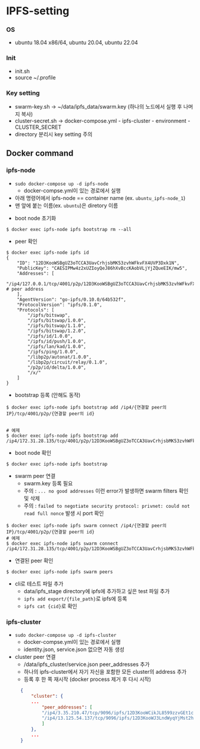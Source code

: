# IPFS-setting
### OS
- ubuntu 18.04 x86/64, ubuntu 20.04, ubuntu 22.04

### Init 
- init.sh
- source ~/.profile

### Key setting 
- swarm-key.sh -> ~/data/ipfs_data/swarm.key (하나의 노드에서 실행 후 나머지 복사)
- cluster-secret.sh -> docker-compose.yml - ipfs-cluster - environment - CLUSTER_SECRET
- directory 분리시 key setting 주의

## Docker command
### ipfs-node
- `sudo docker-compose up -d ipfs-node`
  - docker-compse.yml이 있는 경로에서 실행
- 아래 명령어에서 ipfs-node == container name (ex. `ubuntu_ipfs-node_1`)
- 맨 앞에 붙는 이름(ex. `ubuntu`)은 diretory 이름
  
* boot node 초기화
```shell
$ docker exec ipfs-node ipfs bootstrap rm --all
```

* peer 확인
```shell
$ docker exec ipfs-node ipfs id
{
	"ID": "12D3KooWSBgUZ3oTCCA3UavCrhjsbMK53zvhWFkvFX4UVP3Dxk1N",
	"PublicKey": "CAESIPMw4z2xUZIoyQeJ86hXvBccKAobVLjYjZQueEIK/mw5",
	"Addresses": [
		"/ip4/127.0.0.1/tcp/4001/p2p/12D3KooWSBgUZ3oTCCA3UavCrhjsbMK53zvhWFkvFX4UVP3Dxk1N" # peer address
	],
	"AgentVersion": "go-ipfs/0.10.0/64b532f",
	"ProtocolVersion": "ipfs/0.1.0",
	"Protocols": [
		"/ipfs/bitswap",
		"/ipfs/bitswap/1.0.0",
		"/ipfs/bitswap/1.1.0",
		"/ipfs/bitswap/1.2.0",
		"/ipfs/id/1.0.0",
		"/ipfs/id/push/1.0.0",
		"/ipfs/lan/kad/1.0.0",
		"/ipfs/ping/1.0.0",
		"/libp2p/autonat/1.0.0",
		"/libp2p/circuit/relay/0.1.0",
		"/p2p/id/delta/1.0.0",
		"/x/"
	]
}
```

* bootstrap 등록 (안해도 동작)
```shell
$ docker exec ipfs-node ipfs bootstrap add /ip4/{연결할 peer의 IP}/tcp/4001/p2p/{연결할 peer의 id}


# 예제
$ docker exec ipfs-node ipfs bootstrap add /ip4/172.31.28.135/tcp/4001/p2p/12D3KooWSBgUZ3oTCCA3UavCrhjsbMK53zvhWFkvFX4UVP3Dxk1N                                      
```

* boot node 확인
```shell
$ docker exec ipfs-node ipfs bootstrap
```

* swarm peer 연결
  * swarm.key 등록 필요
  * 주의 : `... no good addresses` 이런 error가 발생하면 swarm filters 확인 및 삭제
  * 주의 : `failed to negotiate security protocol: privnet: could not read full nonce` 발생 시 port 확인
```shell
$ docker exec ipfs-node ipfs swarm connect /ip4/{연결할 peer의 IP}/tcp/4001/p2p/{연결할 peer의 id}
# 예제
$ docker exec ipfs-node ipfs swarm connect /ip4/172.31.28.135/tcp/4001/p2p/12D3KooWSBgUZ3oTCCA3UavCrhjsbMK53zvhWFkvFX4UVP3Dxk1N                                      
```

* 연결된 peer 확인
```shell
$ docker exec ipfs-node ipfs swarm peers
```

* cli로 테스트 파일 추가
  - data/ipfs_stage directory에 ipfs에 추가하고 싶은 test 파일 추가
  - `ipfs add export/{file_path}`로 ipfs에 등록
  - `ipfs cat {cid}`로 확인
  
### ipfs-cluster
- `sudo docker-compose up -d ipfs-cluster`
  - docker-compse.yml이 있는 경로에서 실행
  - identity.json, service.json 없으면 자동 생성
- cluster peer 연결
  - /data/ipfs_cluster/service.json peer_addresses 추가
  - 하나의 ipfs-cluster에서 자기 자신을 포함한 모든 cluster의 address 추가
  - 등록 후 한 쪽 재시작 (docker process 제거 후 다시 시작)
  ```json
    {
        "cluster": {
        ...
            "peer_addresses": [
            "/ip4/3.35.210.47/tcp/9096/ipfs/12D3KooWCikJL8599zzvGEt1cujK5CbBoei8vHRThDWE6gJqJB6Z",
            "/ip4/13.125.54.137/tcp/9096/ipfs/12D3KooWJ3LndWyqYjMst2hHauY1NjcT1KEzDhHsreWx32mhtXSo"
            ]
        },
        ...
    }
  ```
